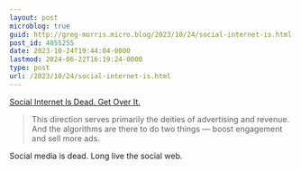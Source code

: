 ```yaml
---
layout: post
microblog: true
guid: http://greg-morris.micro.blog/2023/10/24/social-internet-is.html
post_id: 4055255
date: 2023-10-24T19:44:04-0000
lastmod: 2024-06-22T16:19:24-0000
type: post
url: /2023/10/24/social-internet-is.html
---
```

[Social Internet Is Dead. Get Over It.](https://om.co/2023/10/15/social-internet-is-dead-get-used-to-it/)

> This direction serves primarily the deities of advertising and revenue. And the algorithms are there to do two things — boost engagement and sell more ads.

Social media is dead. Long live the social web. 
